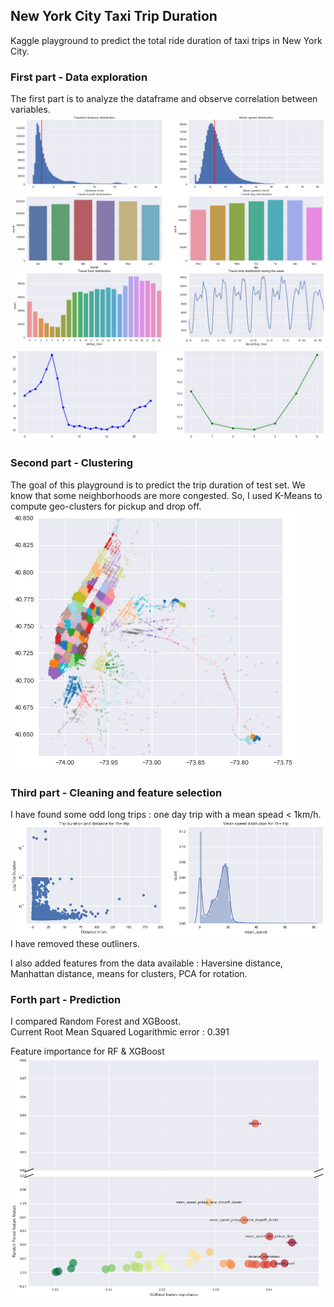 ## New York City Taxi Trip Duration

Kaggle playground to predict the total ride duration of taxi trips in New York City. 

### First part - Data exploration
The first part is to analyze the dataframe and observe correlation between variables.
![Distributions](https://github.com/abdiaziz007/Data-Science-Projects/blob/master/KaggleTaxiTrip/pic/download.png)
![Rush Hour](https://github.com/abdiaziz007/Data-Science-Projects/blob/master/KaggleTaxiTrip/pic/rush_hour.png)

### Second part - Clustering
The goal of this playground is to predict the trip duration of test set. We know that some neighborhoods are more congested. So, I used K-Means to compute geo-clusters for pickup and drop off.
![Cluster](https://github.com/abdiaziz007/Data-Science-Projects/blob/master/KaggleTaxiTrip/pic/nyc_clusters.png)

### Third part - Cleaning and feature selection 
I have found some odd long trips : one day trip with a mean spead < 1km/h.   
![Outliners](https://github.com/abdiaziz007/Data-Science-Projects/blob/master/KaggleTaxiTrip/pic/outliners.png)
I have removed these outliners.  

I also added features from the data available : Haversine distance, Manhattan distance, means for clusters, PCA for rotation.

### Forth part - Prediction
I compared Random Forest and XGBoost.  
Current Root Mean Squared Logarithmic error : 0.391

Feature importance for RF & XGBoost
![Feature importance](https://github.com/abdiaziz007/Data-Science-Projects/blob/master/KaggleTaxiTrip/pic/feat_importance.png)